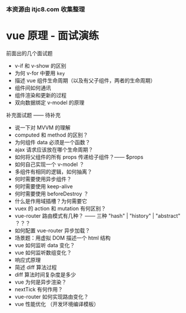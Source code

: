 ### 本资源由 itjc8.com 收集整理
# vue 原理 - 面试演练

前面出的几个面试题

- v-if 和 v-show 的区别
- 为何 v-for 中要用 `key`
- 描述 vue 组件生命周期（以及有父子组件，两者的生命周期）
- 组件间如何通讯
- 组件渲染和更新的过程
- 双向数据绑定 v-model 的原理

补充面试题 —— 待补充

- 说一下对 MVVM 的理解
- computed 和 method 的区别？
- 为何组件 data 必须是一个函数？
- ajax 请求应该放在哪个生命周期？
- 如何将父组件的所有 props 传递给子组件？—— $props
- 如何自己实现一个 v-model ？
- 多组件有相同的逻辑，如何抽离？
- 何时需要使用异步组件？
- 何时需要使用 keep-alive
- 何时需要使用 beforeDestroy ？
- 什么是作用域插槽？为何需要它
- vuex 的 action 和 mutation 有何区别？
- vue-router 路由模式有几种？ —— 三种 "hash" | "history" | "abstract" ？？？
- 如何配置 vue-router 异步加载？
- 场景题：用虚拟 DOM 描述一个 html 结构
- vue 如何监听 data 变化？
- vue 如何监听数组变化？
- 响应式原理
- 简述 diff 算法过程
- diff 算法时间复杂度是多少
- vue 为何是异步渲染？
- nextTick 有何作用？
- vue-router 如何实现路由变化？
- vue 性能优化
（开发环境编译模板）
